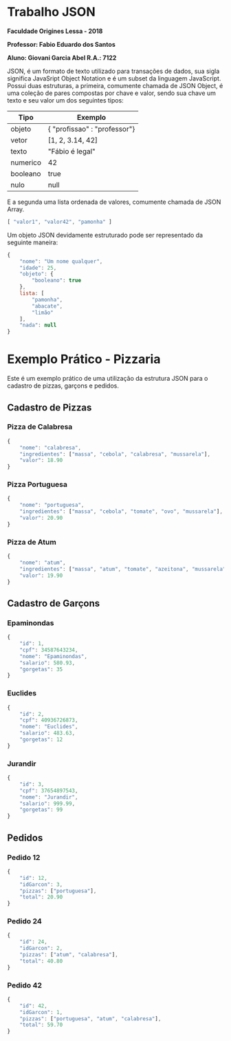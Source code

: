 # Trabalho JSON
**Faculdade Origines Lessa - 2018**

**Professor: Fabio Eduardo dos Santos**

**Aluno: Giovani Garcia Abel R.A.: 7122**

JSON, é um formato de texto utilizado para transações de dados, sua sigla significa JavaSript Object Notation e é um subset da linguagem JavaScript. Possui duas estruturas, a primeira, comumente chamada de JSON Object, é uma coleção de pares compostas por chave e valor, sendo sua chave um texto e seu valor um dos seguintes tipos:

Tipo | Exemplo
-----|------
objeto | { "profissao" : "professor"}
vetor | [1, 2, 3.14, 42]
texto | "Fábio é legal"
numerico | 42
booleano | true
nulo | null

E a segunda uma lista ordenada de valores, comumente chamada de JSON Array.
```javascript
[ "valor1", "valor42", "pamonha" ]
```

Um objeto JSON devidamente estruturado pode ser representado da seguinte maneira:
```javascript
{
    "nome": "Um nome qualquer",
    "idade": 25,
    "objeto": {
        "booleano": true
    },
    lista: [
        "pamonha",
        "abacate",
        "limão"
    ],
    "nada": null
}
```

# Exemplo Prático - Pizzaria
Este é um exemplo prático de uma utilização da estrutura JSON para o cadastro de pizzas, garçons e pedidos.
## Cadastro de Pizzas
### Pizza de Calabresa
```javascript
{
    "nome": "calabresa",
    "ingredientes": ["massa", "cebola", "calabresa", "mussarela"],
    "valor": 18.90
}
```
### Pizza Portuguesa
```javascript
{
    "nome": "portuguesa",
    "ingredientes": ["massa", "cebola", "tomate", "ovo", "mussarela"],
    "valor": 20.90
}
```
### Pizza de Atum
```javascript
{
    "nome": "atum",
    "ingredientes": ["massa", "atum", "tomate", "azeitona", "mussarela"],
    "valor": 19.90
}
```
## Cadastro de Garçons
### Epaminondas
```javascript
{
    "id": 1,
    "cpf": 34587643234,
    "nome": "Epaminondas",
    "salario": 580.93,
    "gorgetas": 35
}
```
### Euclides
```javascript
{
    "id": 2,
    "cpf": 40936726873,
    "nome": "Euclides",
    "salario": 483.63,
    "gorgetas": 12
}
```
### Jurandir
```javascript
{
    "id": 3,
    "cpf": 37654897543,
    "nome": "Jurandir",
    "salario": 999.99,
    "gorgetas": 99
}
```
## Pedidos
### Pedido 12
```javascript
{
    "id": 12,
    "idGarcon": 3,
    "pizzas": ["portuguesa"],
    "total": 20.90
}
```
### Pedido 24
```javascript
{
    "id": 24,
    "idGarcon": 2,
    "pizzas": ["atum", "calabresa"],
    "total": 40.80
}
```
### Pedido 42
```javascript
{
    "id": 42,
    "idGarcon": 1,
    "pizzas": ["portuguesa", "atum", "calabresa"],
    "total": 59.70
}
```
